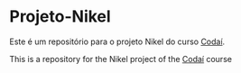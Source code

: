 # Projeto-Nikel

Este é um repositório para o projeto Nikel do curso [Codaí](https://plataforma.growdev.com.br/curso/codai).

This is a repository for the Nikel project of the [Codaí](https://plataforma.growdev.com.br/curso/codai) course
